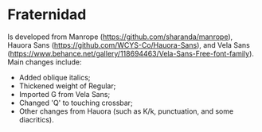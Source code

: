 # Fraternidad
Is developed from Manrope (https://github.com/sharanda/manrope), Hauora Sans (https://github.com/WCYS-Co/Hauora-Sans), and Vela Sans (https://www.behance.net/gallery/118694463/Vela-Sans-Free-font-family). Main changes include:

- Added oblique italics;
- Thickened weight of Regular;
- Imported G from Vela Sans;
- Changed 'Q' to touching crossbar;
- Other changes from Hauora (such as K/k, punctuation, and some diacritics).